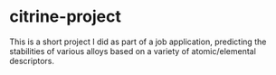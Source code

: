 # citrine-project

This is a short project I did as part of a job application, predicting the stabilities of various alloys based on a variety of atomic/elemental descriptors. 

